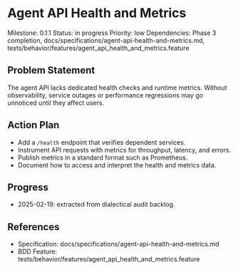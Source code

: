 # Agent API Health and Metrics
Milestone: 0.1.1
Status: in progress
Priority: low
Dependencies: Phase 3 completion, docs/specifications/agent-api-health-and-metrics.md, tests/behavior/features/agent_api_health_and_metrics.feature

## Problem Statement
The agent API lacks dedicated health checks and runtime metrics. Without
observability, service outages or performance regressions may go unnoticed until
they affect users.

## Action Plan
- Add a `/health` endpoint that verifies dependent services.
- Instrument API requests with metrics for throughput, latency, and errors.
- Publish metrics in a standard format such as Prometheus.
- Document how to access and interpret the health and metrics data.

## Progress
- 2025-02-19: extracted from dialectical audit backlog.

## References
- Specification: docs/specifications/agent-api-health-and-metrics.md
- BDD Feature: tests/behavior/features/agent_api_health_and_metrics.feature
